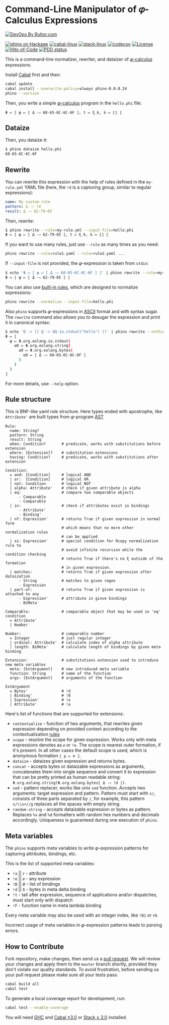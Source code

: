 # Command-Line Manipulator of 𝜑-Calculus Expressions

[![DevOps By Rultor.com](https://www.rultor.com/b/objectionary/phino)](https://www.rultor.com/p/objectionary/phino)

[![`phino` on Hackage](https://img.shields.io/hackage/v/phino)](http://hackage.haskell.org/package/phino)
[![cabal-linux](https://github.com/objectionary/phino/actions/workflows/cabal.yml/badge.svg)](https://github.com/objectionary/phino/actions/workflows/cabal.yml)
[![stack-linux](https://github.com/objectionary/phino/actions/workflows/stack.yml/badge.svg)](https://github.com/objectionary/phino/actions/workflows/stack.yml)
[![codecov](https://codecov.io/gh/objectionary/phino/branch/master/graph/badge.svg)](https://codecov.io/gh/objectionary/phino)
[![License](https://img.shields.io/badge/license-MIT-green.svg)](LICENSES/MIT.txt)
[![Hits-of-Code](https://hitsofcode.com/github/objectionary/phino?branch=master&label=Hits-of-Code)](https://hitsofcode.com/github/objectionary/phino/view?branch=master&label=Hits-of-Code)
[![PDD status](https://www.0pdd.com/svg?name=objectionary/phino)](https://www.0pdd.com/p?name=objectionary/phino)

This is a command-line normalizer, rewriter, and dataizer
of [𝜑-calculus](https://www.eolang.org) expressions.

Install [Cabal][cabal] first and then:

```bash
cabal update
cabal install --overwrite-policy=always phino-0.0.0.24
phino --version
```

Then, you write a simple [𝜑-calculus](https://www.eolang.org) program
in the `hello.phi` file:

```text
Φ ↦ ⟦ φ ↦ ⟦ Δ ⤍ 68-65-6C-6C-6F ⟧, t ↦ ξ.k, k ↦ ⟦⟧ ⟧
```

## Dataize

Then, you dataize it:

```bash
$ phino dataize hello.phi
68-65-6C-6C-6F
```

## Rewrite

You can rewrite this expression with the help of rules
defined in the `my-rule.yml` YAML file (here, the `!d` is a capturing group,
similar to regular expressions):

```yaml
name: My custom rule
pattern: Δ ⤍ !d
result: Δ ⤍ 62-79-65
```

Then, rewrite:

```bash
$ phino rewrite --rule=my-rule.yml --input-file=hello.phi
Φ ↦ ⟦ φ ↦ ⟦ Δ ⤍ 62-79-65 ⟧, t ↦ ξ.k, k ↦ ⟦⟧ ⟧
```

If you want to use many rules, just use `--rule` as many times as you need:

```bash
phino rewrite --rule=rule1.yaml --rule=rule2.yaml ...
```

If `--input-file` is not provided, the 𝜑-expression is taken from `stdin`:

```bash
$ echo 'Φ ↦ ⟦ φ ↦ ⟦ Δ ⤍ 68-65-6C-6C-6F ⟧ ⟧' | phino rewrite --rule=my-rule.yml
Φ ↦ ⟦ φ ↦ ⟦ Δ ⤍ 62-79-65 ⟧ ⟧
```

You can also use [built-in rules](resources), which are designed
to normalize expressions:

```bash
phino rewrite --normalize --input-file=hello.phi
```

Also `phino` supports 𝜑-expressions in
[ASCII](https://en.wikipedia.org/wiki/ASCII) format and with
syntax sugar. The `rewrite` command also allows you to desugar the expression
and print it in canonical syntax:

```bash
$ echo 'Q -> [[ @ -> QQ.io.stdout("hello") ]]' | phino rewrite --nothing
Φ ↦ ⟦
  φ ↦ Φ.org.eolang.io.stdout(
    α0 ↦ Φ.org.eolang.string(
      α0 ↦ Φ.org.eolang.bytes(
        α0 ↦ ⟦ Δ ⤍ 68-65-6C-6C-6F ⟧
      )
    )
  )
⟧
```

For more details, use `--help` option.

## Rule structure

This is BNF-like yaml rule structure. Here types ended with
apostrophe, like `Attribute'` are built types from 𝜑-program [AST](src/Ast.hs)

```bnfc
Rule:
  name: String?
  pattern: String
  result: String
  when: Condition?       # predicate, works with substitutions before extension
  where: [Extension]?    # substitution extensions
  having: Condition?     # predicate, works with substitutions after extension

Condition:
  = and: [Condition]     # logical AND
  | or:  [Condition]     # logical OR
  | not: Condition       # logical NOT
  | alpha: Attribute'    # check if given attribute is alpha
  | eq:                  # compare two comparable objects
      - Comparable
      - Comparable
  | in:                  # check if attributes exist in bindings
      - Attribute'
      - Binding'
  | nf: Expression'      # returns True if given expression in normal form
                         # which means that no more other normalization rules
                         # can be applied
  | xi: Expression'      # special condition for Rcopy normalization rule to 
                         # avoid infinite recursion while the condition checking
                         # returns True if there's no ξ outside of the formation
                         # in given expression.
  | matches:             # returns True if given expression after dataization
      - String           # matches to given regex
      - Expression
  | part-of:             # returns True if given expression is attached to any
      - Expression'      # attribute in ginve bindings
      - BiMeta'

Comparable:              # comparable object that may be used in 'eq' condition
  = Attribute'
  | Number

Number:                  # comparable number
  = Integer              # just regular integer
  | ordinal: Attribute'  # calculate index of alpha attribute
  | length: BiMeta'      # calculate length of bindings by given meta binding

Extension:               # substitutions extension used to introduce new meta variables
  meta: [ExtArgument]    # new introduced meta variable
  function: String       # name of the function
  args: [ExtArgument]    # arguments of the function

ExtArgument
  = Bytes'               # !d
  | Binding'             # !B
  | Expression'          # !e
  | Attribute'           # !a
```

Here's list of functions that are supported for extensions:

* `contextualize` - function of two arguments, that rewrites given expression
  depending on provided context according to the contextualization
  [rules](assets/contextualize.jpg)
* `scope` - resolve the scope for given expression. Works only with meta
  expressions denotes as `𝑒` or `!e`. The scope is nearest outer formation,
  if it's present. In all other cases the default scope is used, which is
  anonymous formation `⟦ ρ ↦ ∅ ⟧`.
* `dataize` - dataizes given expression and returns bytes.
* `concat` - accepts bytes or dataizable expressions as arguments,
  concatenates them into single sequence and convert it to expression
  that can be pretty printed as human readable string:
  `Φ.org.eolang.string(Φ.org.eolang.bytes⟦ Δ ⤍ !d ⟧)`.
* `sed` - pattern replacer, works like unix `sed` function.
  Accepts two arguments: target expression and pattern.
  Pattern must start with `s/`, consists of three parts
  separated by `/`, for example, this pattern `s/\\s+//g`
  replaces all the spaces with empty string.
* `random-string` - accepts dataizable expression or bytes as pattern.
  Replaces `%x` and `%d` formatters with random hex numbers and
  decimals accordingly. Uniqueness is guaranteed during one
  execution of `phino`.

## Meta variables

The `phino` supports meta variables to write 𝜑-expression patterns for
capturing attributes, bindings, etc.

This is the list of supported meta variables:

* `!a` || `𝜏` - attribute
* `!e` || `𝑒` - any expression
* `!B` || `𝐵` - list of bindings
* `!d` || `δ` - bytes in meta delta binding
* `!t` - tail after expression, sequence of applications and/or dispatches,
         must start only with dispatch
* `!F` - function name in meta lambda binding

Every meta variable may also be used with an integer index, like `!B1` or `𝜏0`.

Incorrect usage of meta variables in 𝜑-expression patterns leads to
parsing errors.

## How to Contribute

Fork repository, make changes, then send us a [pull request][guidelines].
We will review your changes and apply them to the `master` branch shortly,
provided they don't violate our quality standards. To avoid frustration,
before sending us your pull request please make sure all your tests pass:

```bash
cabal build all
cabal test
```

To generate a local coverage report for development, run:

```bash
cabal test --enable-coverage
```

You will need [GHC] and [Cabal ≥3.0][cabal] or [Stack ≥ 3.0][stack] installed.

[cabal]: https://www.haskell.org/cabal/
[stack]: https://docs.haskellstack.org/en/stable/install_and_upgrade/
[GHC]: https://www.haskell.org/ghc/
[guidelines]: https://www.yegor256.com/2014/04/15/github-guidelines.html
